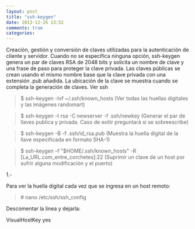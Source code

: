 ```yaml
---
layout: post
title: "ssh-keygen"
date: 2013-12-26 13:52
comments: true
categories: 
---
```

Creación, gestión y conversión de claves utilizadas para la autenticación de cliente y servidor. Cuando no se especifica ninguna opción, ssh-keygen genera un par de claves RSA de 2048 bits y solicita un nombre de clave y una frase de paso para proteger la clave privada. Las claves públicas se crean usando el mismo nombre base que la clave privada con una extensión .pub añadida. La ubicación de la clave se muestra cuando se completa la generación de claves. Ver ssh

>$ ssh-keygen -lvf ~/.ssh/known_hosts (Ver todas las huellas digitales y las imágenes randomart)

>$ ssh-keygen -t rsa -C newserver -f .ssh/newkey (Generar el par de llaves publica y privada. Caso de exitir preguntará si se sobreescribe)

>$ ssh-keygen -B -f .ssh/id_rsa.pub (Muestra la huella digital de la llave especificada en formato SHA-1)

>$ ssh-keygen -f "$HOME/.ssh/known_hosts" -R [La_URL.com_entre_corchetes]:22 (Suprimir un clave de un host por sufrir alguna modificación y el puerto)

1.-

Para ver la huella digital cada vez que se ingresa en un host remoto:

>\# nano /etc/ssh/ssh_config

Descomentar la linea y dejarla:

VisualHostKey yes

